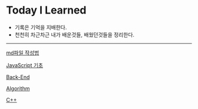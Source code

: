 # Today I Learned
* 기록은 기억을 지배한다.
* 천천히 차근차근 내가 배운것들, 배웠던것들을 정리한다.
***
[md파일 작성법](./md/README.md)    

[JavaScript 기초](./JavaScript/README.md)   

[Back-End](./JavaScript/Backend/README.md)    

[Algorithm](./Algorithm/README.md)    

[C++](./C++/README.md)    
